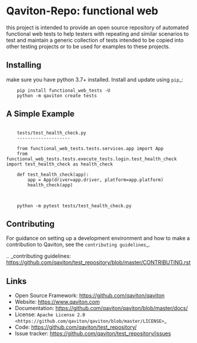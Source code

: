 Qaviton-Repo: functional web
============================

this project is intended to provide an open source repository 
of automated functional web tests to help testers 
with repeating and similar scenarios to test and maintain 
a generic collection of tests intended to be copied 
into other testing projects or to be used for examples to these projects.  


Installing
----------

make sure you have python 3.7+ installed.
Install and update using `pip`_:

```
    pip install functional_web_tests -U
    python -m qaviton create tests
```  

A Simple Example
----------------

```
    
    tests/test_health_check.py
    --------------------
       
    from functional_web_tests.tests.services.app import App
    from functional_web_tests.tests.execute_tests.login.test_health_check import test_health_check as health_check
    
    def test_health_check(app):
        app = App(driver=app.driver, platform=app.platform)
        health_check(app)
        
```
```

    python -m pytest tests/test_health_check.py
```  

Contributing
------------

For guidance on setting up a development environment and how to make a
contribution to Qaviton, see the `contributing guidelines`_.

.. _contributing guidelines: https://github.com/qaviton/test_repository/blob/master/CONTRIBUTING.rst


Links
-----

* Open Source Framework: https://github.com/qaviton/qaviton
* Website: https://www.qaviton.com
* Documentation: https://github.com/qaviton/qaviton/blob/master/docs/
* License: `Apache License 2.0 <https://github.com/qaviton/qaviton/blob/master/LICENSE>`_
* Code: https://github.com/qaviton/test_repository/
* Issue tracker: https://github.com/qaviton/test_repository/issues
